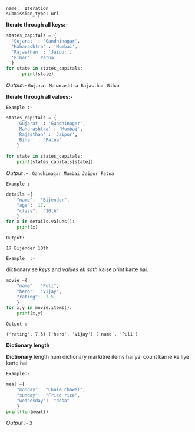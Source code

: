 ```ngMeta
name:  Iteration
submission_type: url
```

**Iterate through all keys:-**
 
  ```python
states_capitals = {
    'Gujarat' : 'Gandhinagar',
    'Maharashtra' : 'Mumbai',
    'Rajasthan' : 'Jaipur',
    'Bihar' : 'Patna'
    }
for state in states_capitals:
    	print(state)
 ```

*Output:-*
`Gujarat Maharashtra Rajasthan Bihar`


**Iterate through all values:-**

`Example :-`

```python 
states_capitals = {
    'Gujarat' : 'Gandhinagar',
    'Maharashtra' : 'Mumbai',
    'Rajasthan' : 'Jaipur',
    'Bihar' : 'Patna'
    }
    
for state in states_capitals:
    print(states_capitals[state])
 ```

*Output :-*
   ` Gandhinagar
   	 Mumbai
   	 Jaipur
   	 Patna`

`Example :-`


```python
details ={
	"name":  "Bijender",
	"age":  17,
	"class":  "10th"
	}
for x in details.values():
	print(x)
 ```


`Output: `


`17
Bijender
10th
`


`Example  :-`

dictionary se *keys* and *values* *ek sath* kaise print karte hai.


```python
movie ={
	"name":  "Puli",
	"hero":  "Vijay",
	"rating":  7.5
	}
for x,y in movie.items():
	print(x,y)
 ```

`Output :-`

`('rating', 7.5)
('hero', 'Vijay')
('name', 'Puli')
`
   

**Dictionary length**

**Dictionary** length hum dictionary mai kitne items hai yai count karne ke liye karte hai.

`Example:- `


```python
meal ={
	"monday":  "Chole chawal",
	"sunday":  "Fried rice",
	"wednesday":  "dosa"
	}
print(len(meal))
 ```

*Output :-*
   `3`